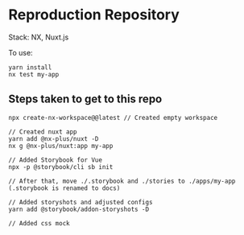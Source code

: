 # Reproduction Repository
Stack: NX, Nuxt.js

To use:

```
yarn install
nx test my-app
```

## Steps taken to get to this repo
```
npx create-nx-workspace@@latest // Created empty workspace

// Created nuxt app
yarn add @nx-plus/nuxt -D
nx g @nx-plus/nuxt:app my-app

// Added Storybook for Vue
npx -p @storybook/cli sb init

// After that, move ./.storybook and ./stories to ./apps/my-app (.storybook is renamed to docs)

// Added storyshots and adjusted configs
yarn add @storybook/addon-storyshots -D

// Added css mock
```
